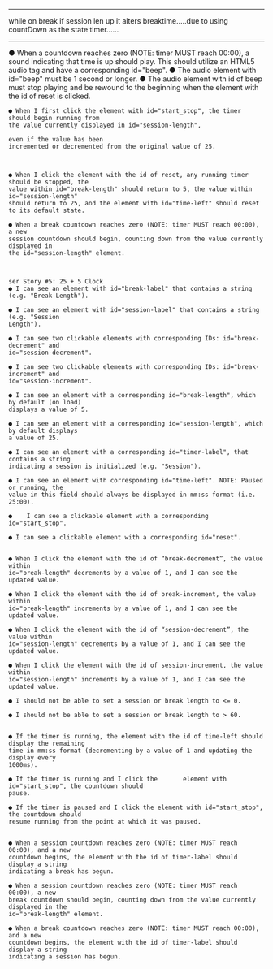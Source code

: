 ********************************
while on break if session len up it alters 
breaktime.....due to using countDown as the 
state timer......

********************************

● When a countdown reaches zero (NOTE: timer MUST reach 00:00), a sound indicating
that time is up should play. This should utilize an HTML5 audio tag and have a
corresponding id="beep".
● The audio element with id="beep" must be 1 second or longer.
● The audio element with id of beep must stop playing and be rewound to the beginning
when the element with the id of reset is clicked.

      
    ● When I first click the element with id="start_stop", the timer should begin running from
    the value currently displayed in id="session-length",

    even if the value has been
    incremented or decremented from the original value of 25.  
 


    ● When I click the element with the id of reset, any running timer should be stopped, the
    value within id="break-length" should return to 5, the value within id="session-length"
    should return to 25, and the element with id="time-left" should reset to its default state.   
    
    ● When a break countdown reaches zero (NOTE: timer MUST reach 00:00), a new
    session countdown should begin, counting down from the value currently displayed in
    the id="session-length" element.
    
    
    
    ser Story #5: 25 + 5 Clock
    ● I can see an element with id="break-label" that contains a string (e.g. "Break Length").

    ● I can see an element with id="session-label" that contains a string (e.g. "Session
    Length").

    ● I can see two clickable elements with corresponding IDs: id="break-decrement" and
    id="session-decrement".

    ● I can see two clickable elements with corresponding IDs: id="break-increment" and
    id="session-increment".

    ● I can see an element with a corresponding id="break-length", which by default (on load)
    displays a value of 5.

    ● I can see an element with a corresponding id="session-length", which by default displays
    a value of 25.

    ● I can see an element with a corresponding id="timer-label", that contains a string
    indicating a session is initialized (e.g. "Session").

    ● I can see an element with corresponding id="time-left". NOTE: Paused or running, the
    value in this field should always be displayed in mm:ss format (i.e. 25:00).

    ●    I can see a clickable element with a corresponding id="start_stop".

    ● I can see a clickable element with a corresponding id="reset".


    ● When I click the element with the id of “break-decrement”, the value within
    id="break-length" decrements by a value of 1, and I can see the updated value.

    ● When I click the element with the id of break-increment, the value within
    id="break-length" increments by a value of 1, and I can see the updated value.

    ● When I click the element with the id of “session-decrement”, the value within
    id="session-length" decrements by a value of 1, and I can see the updated value.

    ● When I click the element with the id of session-increment, the value within
    id="session-length" increments by a value of 1, and I can see the updated value.

    ● I should not be able to set a session or break length to <= 0.

    ● I should not be able to set a session or break length to > 60.


    ● If the timer is running, the element with the id of time-left should display the remaining
    time in mm:ss format (decrementing by a value of 1 and updating the display every
    1000ms).

    ● If the timer is running and I click the       element with id="start_stop", the countdown should
    pause.

    ● If the timer is paused and I click the element with id="start_stop", the countdown should
    resume running from the point at which it was paused.


    ● When a session countdown reaches zero (NOTE: timer MUST reach 00:00), and a new
    countdown begins, the element with the id of timer-label should display a string
    indicating a break has begun.

    ● When a session countdown reaches zero (NOTE: timer MUST reach 00:00), a new
    break countdown should begin, counting down from the value currently displayed in the
    id="break-length" element.

    ● When a break countdown reaches zero (NOTE: timer MUST reach 00:00), and a new
    countdown begins, the element with the id of timer-label should display a string
    indicating a session has begun.
